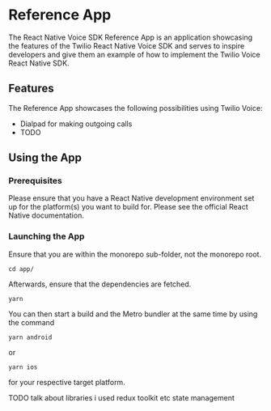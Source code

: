 # Reference App

The React Native Voice SDK Reference App is an application showcasing the features of the Twilio React Native Voice SDK and serves to inspire developers and give them an example of how to implement the Twilio Voice React Native SDK.

## Features

The Reference App showcases the following possibilities using Twilio Voice:
* Dialpad for making outgoing calls
* TODO

## Using the App

### Prerequisites

Please ensure that you have a React Native development environment set up for the platform(s) you want to build for. Please see the official React Native documentation.

### Launching the App

Ensure that you are within the monorepo sub-folder, not the monorepo root.
```
cd app/
```
Afterwards, ensure that the dependencies are fetched.
```
yarn
```
You can then start a build and the Metro bundler at the same time by using the command
```
yarn android
```
or
```
yarn ios
```
for your respective target platform.

TODO
talk about libraries i used
redux toolkit etc
state management
